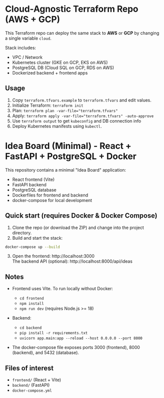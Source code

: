 # Cloud-Agnostic Terraform Repo (AWS + GCP)

This Terraform repo can deploy the same stack to **AWS** or **GCP** by changing a single variable `cloud`.

Stack includes:
- VPC / Network
- Kubernetes cluster (GKE on GCP, EKS on AWS)
- PostgreSQL DB (Cloud SQL on GCP, RDS on AWS)
- Dockerized backend + frontend apps

## Usage

1. Copy `terraform.tfvars.example` to `terraform.tfvars` and edit values.
2. Initialize Terraform: `terraform init`
3. Plan: `terraform plan -var-file="terraform.tfvars"`
4. Apply: `terraform apply -var-file="terraform.tfvars" -auto-approve`
5. Use `terraform output` to get `kubeconfig` and DB connection info
6. Deploy Kubernetes manifests using `kubectl`.


# Idea Board (Minimal) - React + FastAPI + PostgreSQL + Docker

This repository contains a minimal "Idea Board" application:

- React frontend (Vite)
- FastAPI backend
- PostgreSQL database
- Dockerfiles for frontend and backend
- docker-compose for local development

## Quick start (requires Docker & Docker Compose)

1. Clone the repo (or download the ZIP) and change into the project directory.
2. Build and start the stack:
```bash
docker-compose up --build
```
3. Open the frontend: http://localhost:3000  
   The backend API (optional): http://localhost:8000/api/ideas

## Notes

- Frontend uses Vite. To run locally without Docker:
  - `cd frontend`
  - `npm install`
  - `npm run dev` (requires Node.js >= 18)

- Backend:
  - `cd backend`
  - `pip install -r requirements.txt`
  - `uvicorn app.main:app --reload --host 0.0.0.0 --port 8000`

- The docker-compose file exposes ports 3000 (frontend), 8000 (backend), and 5432 (database).

## Files of interest
- `frontend/` (React + Vite)
- `backend/` (FastAPI)
- `docker-compose.yml`


